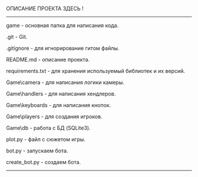 ОПИСАНИЕ ПРОЕКТА ЗДЕСЬ !


_____________________________________________

game - основная папка для написания кода.

.git - Git.

.gitignore - для игнорирование гитом файлы.

README.md - описание проекта.

requirements.txt - для хранения используемый библиотек и их версий.

Game\camera - для написания логики камеры.

Game\handlers - для написания хендлеров.

Game\keyboards - для написания кнопок.

Game\players - для создания игроков.

Game\db - работа с БД (SQLite3).

plot.py - файл с сюжетом игры.

bot.py - запускаем бота.

create_bot.py - создаем бота.

_____________________________________________